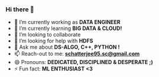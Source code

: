 ### Hi there 👋


- 🔭 I’m currently working as **DATA ENGINEER**
- 🌱 I’m currently learning **BIG DATA & CLOUD!**
- 👯 I’m looking to collaborate 
- 🤔 I’m looking for help with **HDFS**
- 💬 Ask me about **DS-ALGO, C++, PYTHON !**
- 📫 Reach-out to me: **schatterjee95.sc@gmail.com**
- 😄 Pronouns: **DEDICATED, DISCIPLINED & DESPERATE ;)**
- ⚡ Fun fact: **ML ENTHUSIAST <3**

<!-- **SCIEN-TERRIFIC/SCIEN-TERRIFIC** is a ✨ _special_ ✨ repository because its `README.md` (this file) appears on your GitHub profile.

Here are some ideas to get you started:-->
